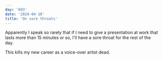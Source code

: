 ```yaml
---
day: '603'
date: '2024-04-10'
title: 'On sore throats'
---
```


Apparently I speak so rarely that if I need to give a presentation at work that lasts more than 15 minutes or so, I'll have a sore throat for the rest of the day.

This kills my new career as a voice-over artist dead.
